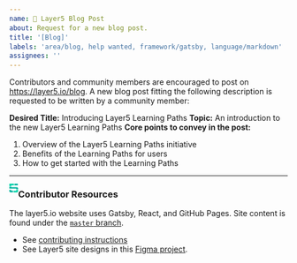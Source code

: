 ```yaml
---
name: 📝 Layer5 Blog Post
about: Request for a new blog post.
title: '[Blog]'
labels: 'area/blog, help wanted, framework/gatsby, language/markdown'
assignees: ''
---
```

Contributors and community members are encouraged to post on https://layer5.io/blog. A new blog post fitting the following description is requested to be written by a community member:

**Desired Title:** Introducing Layer5 Learning Paths
**Topic:** An introduction to the new Layer5 Learning Paths
**Core points to convey in the post:** 
1. Overview of the Layer5 Learning Paths initiative
2. Benefits of the Learning Paths for users
3. How to get started with the Learning Paths

---
<img src="https://raw.githubusercontent.com/layer5io/layer5/master/.github/assets/images/layer5/5-light-small.svg" width="16px" align="left" /><h3>Contributor Resources</h3>

The layer5.io website uses Gatsby, React, and GitHub Pages. Site content is found under the [`master` branch](https://github.com/layer5io/layer5/tree/master).
- See [contributing instructions](https://github.com/layer5io/layer5/blob/master/CONTRIBUTING.md)
- See Layer5 site designs in this [Figma project](https://www.figma.com/file/5ZwEkSJwUPitURD59YHMEN/Layer5-Designs).

